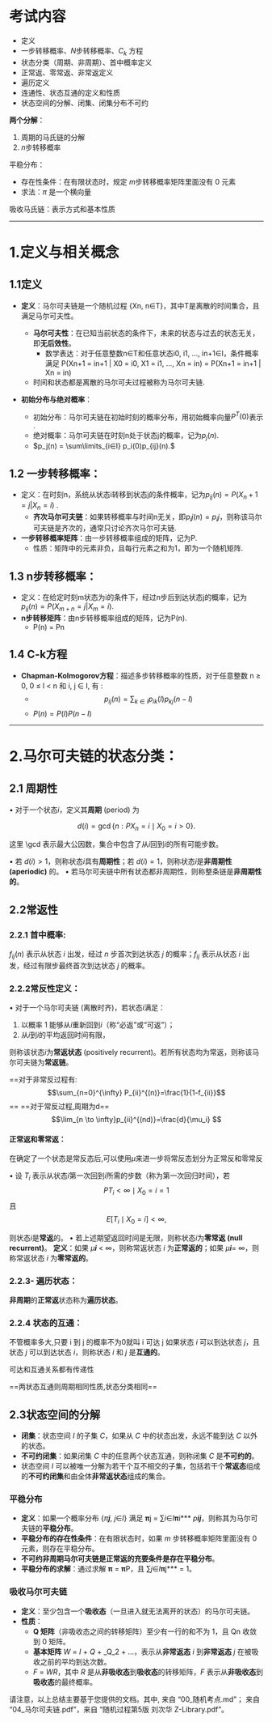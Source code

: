 
# 考试内容

- 定义  
- 一步转移概率、$N$步转移概率、$C_k$ 方程  
- 状态分类（周期、非周期）、首中概率定义  
- 正常返、零常返、非常返定义  
- 遍历定义  
- 连通性、状态互通的定义和性质  
- 状态空间的分解、闭集、闭集分布不可约  

**两个分解**：  
1. 周期的马氏链的分解  
2. $n$步转移概率  

平稳分布：  
- 存在性条件：在有限状态时，规定 $m$步转移概率矩阵里面没有 $0$ 元素  
- 求法：$π$ 是一个横向量  

吸收马氏链：表示方式和基本性质  

----

# 1.定义与相关概念

## 1.1定义

- **定义**：马尔可夫链是一个随机过程 {Xn, n∈T}，其中T是离散的时间集合，且满足马尔可夫性。
    - **马尔可夫性**：在已知当前状态的条件下，未来的状态与过去的状态无关，即**无后效性**。
        - 数学表达：对于任意整数n∈T和任意状态i0, i1, …, in+1∈I，条件概率满足 P(Xn+1 = in+1 | X0 = i0, X1 = i1, ..., Xn = in) = P(Xn+1 = in+1 | Xn = in)
    - 时间和状态都是离散的马尔可夫过程被称为马尔可夫链.

- **初始分布与绝对概率**：
    - 初始分布：马尔可夫链在初始时刻的概率分布，用初始概率向量$P^T(0)$表示 .
    - 绝对概率：马尔可夫链在时刻n处于状态j的概率，记为$p_j(n).$
    - $p_j(n) = \sum\limits_{i∈I} p_i(0)p_{ij}(n).$

## **1.2 一步转移概率**：

- 定义：在时刻n，系统从状态i转移到状态j的条件概率，记为$p_{ij}(n) = P(X_n+1 = j | X_n = i)$ .
    - **齐次马尔可夫链**：如果转移概率与时间n无关，即$p_ij(n) = p_ij$，则称该马尔可夫链是齐次的，通常只讨论齐次马尔可夫链.
- **一步转移概率矩阵**：由一步转移概率组成的矩阵，记为P.
    - 性质：矩阵中的元素非负，且每行元素之和为1，即为一个随机矩阵.

## **1.3 n步转移概率**：
   
	
- 定义：在给定时刻m状态为i的条件下，经过n步后到达状态j的概率，记为$p_{ij}(n) = P(X_{m+n} = j | X_m = i)$.
- **n步转移矩阵**：由n步转移概率组成的矩阵，记为P(n).
     - P(n) = Pn

## 1.4 C-k方程

- **Chapman-Kolmogorov方程**：描述多步转移概率的性质，对于任意整数 n ≥ 0, 0 ≤ l < n 和 i, j ∈ I, 有 :
    - $$p_{ij}(n) = \sum_{k∈I} p_{ik}(l) p_{kj}(n-l)$$
    - $P(n) = P(l)P(n-l)$

---



# **2.马尔可夫链的状态分类**：

## **2.1 周期性**

• 对于一个状态$i$，定义其**周期** (period) 为

$$
d(i) = \gcd\{n : P{X_n = i \mid X_0 = i} > 0\}.
$$

这里 \gcd 表示最大公因数，集合中包含了从$i$回到$i$的所有可能步数。

• 若 $d(i) > 1$，则称状态$i$具有**周期性**；若 $d(i) = 1$，则称状态$i$是**非周期性 (aperiodic)** 的。
• 若马尔可夫链中所有状态都非周期性，则称整条链是**非周期性的**。

## **2.2常返性**

### 2.2.1 **首中概率**: 

$f_{ij}(n)$ 表示从状态 _i_ 出发，经过 _n_ 步首次到达状态 _j_ 的概率；$f_{ij}$ 表示从状态 _i_ 出发，经过有限步最终首次到达状态 _j_ 的概率。
    
### 2.2.2**常反性定义**：

• 对于一个马尔可夫链 (离散时齐)，若状态$i$满足：

1. 以概率 1 能够从$i$重新回到$i$（称“必返”或“可返”）；
2. 从$i$到$i$的平均返回时间有限，

则称该状态$i$为**常返状态** (positively recurrent)。若所有状态均为常返，则称该马尔可夫链为**常返链**。

==对于非常反过程有:$$\sum_{n=0}^{\infty}  P_{ii}^{(n)}=\frac{1}{1-f_{ii}}$$==
==对于常反过程,周期为d==
$$\lim_{n \to \infty}p_{ii}^{(nd)}=\frac{d}{\mu_i} $$

####  **正常返和零常返**：

在确定了一个状态是常反态后,可以使用$\mu$来进一步将常反态划分为正常反和零常反

• 设 $T_i$ 表示从状态$i$第一次回到$i$所需的步数（称为第一次回归时间），若
$$
P{T_i < \infty \mid X_0 = i} = 1
$$
且
$$
E[T_i \mid X_0 = i] < \infty,
$$

则状态$i$是**常返**的。
• 若上述期望返回时间是无限，则称状态$i$为**零常返 (null recurrent)**。
 **定义**：如果 _μ**i**_ < ∞，则称常返状态 _i_ 为**正常返的**；如果 _μ**i**_= ∞，则称常返状态 _i_ 为**零常返的**。

### 2.2.3- **遍历状态**：

**非周期**的**正常返**状态称为**遍历状态**。

### 2.2.4 **状态的互通**：

不管概率多大,只要 i 到 j 的概率不为0就叫 i 可达 j 
如果状态 _i_ 可以到达状态 _j_，且状态 _j_ 可以到达状态 _i_，则称状态 _i_ 和 _j_ 是**互通的**。

可达和互通关系都有传递性

==两状态互通则周期相同性质,状态分类相同==

## **2.3状态空间的分解**

- **闭集**：状态空间 _I_ 的子集 _C_，如果从 _C_ 中的状态出发，永远不能到达 _C_ 以外的状态。
- **不可约闭集**：如果闭集 _C_ 中的任意两个状态互通，则称闭集 _C_ 是**不可约的**。
- 状态空间 _I_ 可以被唯一分解为若干个互不相交的子集，包括若干个**常返态**组成的**不可约闭集**和由全体**非常返状态**组成的集合。

### **平稳分布**

- **定义**：如果一个概率分布 {_π**j**_, _j_∈_I_} 满足 **π**j = ∑_i_∈_I_**π**i*** _p**ij**_，则称其为马尔可夫链的**平稳分布**。
- **平稳分布的存在性条件**：在有限状态时，如果 _m_ 步转移概率矩阵里面没有 0 元素，则存在平稳分布。
- **不可约非周期马尔可夫链是正常返的充要条件是存在平稳分布**。
- **平稳分布的求解**：通过求解 **π** = **π**P，且 ∑_j_∈_I_**π**j*** = 1。

### **吸收马尔可夫链**

- **定义**：至少包含一个**吸收态**（一旦进入就无法离开的状态）的马尔可夫链。
- **性质**：
    - **Q 矩阵**（非吸收态之间的转移矩阵）至少有一行的和不为 1，且 Qn 收敛到 0 矩阵。
    - **基本矩阵** _W_ = _I_ + _Q_ + _Q_2 + ...，表示从**非常返态** _i_ 到**非常返态** _j_ 在被吸收之前的平均到达次数。
    - _F_ = _WR_，其中 _R_ 是从**非吸收态**到**吸收态**的转移矩阵，_F_ 表示从**非吸收态**到**吸收态**的最终概率。

请注意，以上总结主要基于您提供的文档。其中, 来自 “00_随机考点.md”； 来自 “04_马尔可夫链.pdf”，来自 “随机过程第5版 刘次华 Z-Library.pdf”。